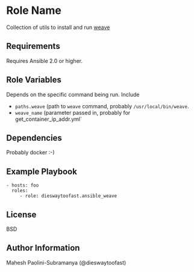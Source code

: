 Role Name
=========

Collection of utils to install and run [weave](https://www.weave.works/)

Requirements
------------

Requires Ansible 2.0 or higher.

Role Variables
--------------

Depends on the specific command being run.
Include
   * `paths.weave`  (path to `weave` command, probably `/usr/local/bin/weave`.
   * `weave_name` (parameter passed in, probably for get_container_ip_addr.yml`



Dependencies
------------

Probably docker :-)

Example Playbook
----------------

    - hosts: foo
      roles:
         - role: dieswaytoofast.ansible_weave

License
-------

BSD

Author Information
------------------

Mahesh Paolini-Subramanya (@dieswaytoofast)
